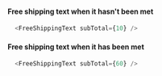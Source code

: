 #### Free shipping text when it hasn't been met
```js
  <FreeShippingText subTotal={10} />
```

#### Free shipping text when it has been met
```js
  <FreeShippingText subTotal={60} />
```
